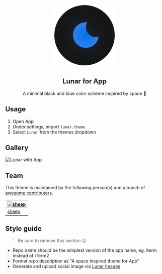 <p align="center">
    <img src="https://github.com/lunar-theme/lunar-theme/raw/main/assets/icon-rounded.png" />
    <h2 align="center">Lunar for App</h2>
</p>

<p align="center">A minimal black and blue color scheme inspired by space 🚀</p>

## Usage

1. Open App
2. Under settings, import `lunar.theme`
3. Select `Lunar` from the themes dropdown

## Gallery

![Lunar with App](assets/template.png)

## Team

This theme is maintained by the following person(s) and a bunch of [awesome contributors](https://github.com/lunar-theme/template/graphs/contributors).

[![sheep](https://avatars.githubusercontent.com/u/68562536?v=4)](https://github.com/sheeepdev) |
--- |
[sheep](https://github.com/sheeepdev) |

## Style guide

> Be sure to remove this section 😌

- Repo name should be the simplest version of the app name, eg. iterm instead of iTerm2
- Format repo description as "A space inspired theme for App"
- Generate and upload social image via [Lunar Images](https://lunar-images.vercel.app)
